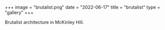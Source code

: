 +++
image = "brutalist.png"
date = "2022-06-17"
title = "brutalist"
type = "gallery"
+++

Brutalist architecture in McKinley Hill. 